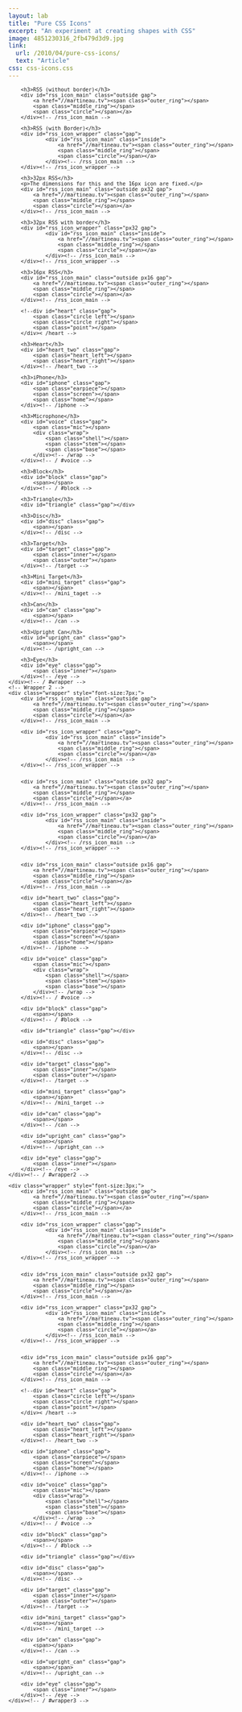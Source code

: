 ```yaml
---
layout: lab
title: "Pure CSS Icons"
excerpt: "An experiment at creating shapes with CSS"
image: 4851230316_2fb479d3d9.jpg
link:
  url: /2010/04/pure-css-icons/
  text: "Article"
css: css-icons.css
---
```

<div id="container" class="clearfix">
	<div class="wrapper" style="font-size:12px;">

		<h3>RSS (without border)</h3>
		<div id="rss_icon_main" class="outside gap">
			<a href="//martineau.tv"><span class="outer_ring"></span>
			<span class="middle_ring"></span>
			<span class="circle"></span></a>
		</div><!-- /rss_icon_main -->

		<h3>RSS (with Border)</h3>
		<div id="rss_icon_wrapper" class="gap">
				<div id="rss_icon_main" class="inside">
					<a href="//martineau.tv"><span class="outer_ring"></span>
					<span class="middle_ring"></span>
					<span class="circle"></span></a>
				</div><!-- /rss_icon_main -->
		</div><!-- /rss_icon_wrapper -->

		<h3>32px RSS</h3>
		<p>The dimensions for this and the 16px icon are fixed.</p>
		<div id="rss_icon_main" class="outside px32 gap">
			<a href="//martineau.tv"><span class="outer_ring"></span>
			<span class="middle_ring"></span>
			<span class="circle"></span></a>
		</div><!-- /rss_icon_main -->

		<h3>32px RSS with border</h3>
		<div id="rss_icon_wrapper" class="px32 gap">
				<div id="rss_icon_main" class="inside">
					<a href="//martineau.tv"><span class="outer_ring"></span>
					<span class="middle_ring"></span>
					<span class="circle"></span></a>
				</div><!-- /rss_icon_main -->
		</div><!-- /rss_icon_wrapper -->

		<h3>16px RSS</h3>
		<div id="rss_icon_main" class="outside px16 gap">
			<a href="//martineau.tv"><span class="outer_ring"></span>
			<span class="middle_ring"></span>
			<span class="circle"></span></a>
		</div><!-- /rss_icon_main -->

		<!--div id="heart" class="gap">
			<span class="circle left"></span>
			<span class="circle right"></span>
			<span class="point"></span>
		</div>< /heart -->

		<h3>Heart</h3>
		<div id="heart_two" class="gap">
			<span class="heart_left"></span>
			<span class="heart_right"></span>
		</div><!-- /heart_two -->

		<h3>iPhone</h3>
		<div id="iphone" class="gap">
			<span class="earpiece"></span>
			<span class="screen"></span>
			<span class="home"></span>
		</div><!-- /iphone -->

		<h3>Microphone</h3>
		<div id="voice" class="gap">
			<span class="mic"></span>
			<div class="wrap">
				<span class="shell"></span>
				<span class="stem"></span>
				<span class="base"></span>
			</div><!-- /wrap -->
		</div><!-- / #voice -->

		<h3>Block</h3>
		<div id="block" class="gap">
			<span></span>
		</div><!-- / #block -->

		<h3>Triangle</h3>
		<div id="triangle" class="gap"></div>

		<h3>Disc</h3>
		<div id="disc" class="gap">
			<span></span>
		</div><!-- /disc -->

		<h3>Target</h3>
		<div id="target" class="gap">
			<span class="inner"></span>
			<span class="outer"></span>
		</div><!-- /target -->

		<h3>Mini Target</h3>
		<div id="mini_target" class="gap">
			<span></span>
		</div><!-- /mini_taget -->

		<h3>Can</h3>
		<div id="can" class="gap">
			<span></span>
		</div><!-- /can -->

		<h3>Upright Can</h3>
		<div id="upright_can" class="gap">
			<span></span>
		</div><!-- /upright_can -->

		<h3>Eye</h3>
		<div id="eye" class="gap">
			<span class="inner"></span>
		</div><!-- /eye -->
	</div><!-- / #wrapper -->
	<!-- Wrapper 2 -->
	<div class="wrapper" style="font-size:7px;">
		<div id="rss_icon_main" class="outside gap">
			<a href="//martineau.tv"><span class="outer_ring"></span>
			<span class="middle_ring"></span>
			<span class="circle"></span></a>
		</div><!-- /rss_icon_main -->

		<div id="rss_icon_wrapper" class="gap">
				<div id="rss_icon_main" class="inside">
					<a href="//martineau.tv"><span class="outer_ring"></span>
					<span class="middle_ring"></span>
					<span class="circle"></span></a>
				</div><!-- /rss_icon_main -->
		</div><!-- /rss_icon_wrapper -->


		<div id="rss_icon_main" class="outside px32 gap">
			<a href="//martineau.tv"><span class="outer_ring"></span>
			<span class="middle_ring"></span>
			<span class="circle"></span></a>
		</div><!-- /rss_icon_main -->

		<div id="rss_icon_wrapper" class="px32 gap">
				<div id="rss_icon_main" class="inside">
					<a href="//martineau.tv"><span class="outer_ring"></span>
					<span class="middle_ring"></span>
					<span class="circle"></span></a>
				</div><!-- /rss_icon_main -->
		</div><!-- /rss_icon_wrapper -->


		<div id="rss_icon_main" class="outside px16 gap">
			<a href="//martineau.tv"><span class="outer_ring"></span>
			<span class="middle_ring"></span>
			<span class="circle"></span></a>
		</div><!-- /rss_icon_main -->

		<div id="heart_two" class="gap">
			<span class="heart_left"></span>
			<span class="heart_right"></span>
		</div><!-- /heart_two -->

		<div id="iphone" class="gap">
			<span class="earpiece"></span>
			<span class="screen"></span>
			<span class="home"></span>
		</div><!-- /iphone -->

		<div id="voice" class="gap">
			<span class="mic"></span>
			<div class="wrap">
				<span class="shell"></span>
				<span class="stem"></span>
				<span class="base"></span>
			</div><!-- /wrap -->
		</div><!-- / #voice -->

		<div id="block" class="gap">
			<span></span>
		</div><!-- / #block -->

		<div id="triangle" class="gap"></div>

		<div id="disc" class="gap">
			<span></span>
		</div><!-- /disc -->

		<div id="target" class="gap">
			<span class="inner"></span>
			<span class="outer"></span>
		</div><!-- /target -->

		<div id="mini_target" class="gap">
			<span></span>
		</div><!-- /mini_target -->

		<div id="can" class="gap">
			<span></span>
		</div><!-- /can -->

		<div id="upright_can" class="gap">
			<span></span>
		</div><!-- /upright_can -->

		<div id="eye" class="gap">
			<span class="inner"></span>
		</div><!-- /eye -->
	</div><!-- / #wrapper2 -->

	<div class="wrapper" style="font-size:3px;">
		<div id="rss_icon_main" class="outside gap">
			<a href="//martineau.tv"><span class="outer_ring"></span>
			<span class="middle_ring"></span>
			<span class="circle"></span></a>
		</div><!-- /rss_icon_main -->

		<div id="rss_icon_wrapper" class="gap">
				<div id="rss_icon_main" class="inside">
					<a href="//martineau.tv"><span class="outer_ring"></span>
					<span class="middle_ring"></span>
					<span class="circle"></span></a>
				</div><!-- /rss_icon_main -->
		</div><!-- /rss_icon_wrapper -->


		<div id="rss_icon_main" class="outside px32 gap">
			<a href="//martineau.tv"><span class="outer_ring"></span>
			<span class="middle_ring"></span>
			<span class="circle"></span></a>
		</div><!-- /rss_icon_main -->

		<div id="rss_icon_wrapper" class="px32 gap">
				<div id="rss_icon_main" class="inside">
					<a href="//martineau.tv"><span class="outer_ring"></span>
					<span class="middle_ring"></span>
					<span class="circle"></span></a>
				</div><!-- /rss_icon_main -->
		</div><!-- /rss_icon_wrapper -->


		<div id="rss_icon_main" class="outside px16 gap">
			<a href="//martineau.tv"><span class="outer_ring"></span>
			<span class="middle_ring"></span>
			<span class="circle"></span></a>
		</div><!-- /rss_icon_main -->

		<!--div id="heart" class="gap">
			<span class="circle left"></span>
			<span class="circle right"></span>
			<span class="point"></span>
		</div>< /heart -->

		<div id="heart_two" class="gap">
			<span class="heart_left"></span>
			<span class="heart_right"></span>
		</div><!-- /heart_two -->

		<div id="iphone" class="gap">
			<span class="earpiece"></span>
			<span class="screen"></span>
			<span class="home"></span>
		</div><!-- /iphone -->

		<div id="voice" class="gap">
			<span class="mic"></span>
			<div class="wrap">
				<span class="shell"></span>
				<span class="stem"></span>
				<span class="base"></span>
			</div><!-- /wrap -->
		</div><!-- / #voice -->

		<div id="block" class="gap">
			<span></span>
		</div><!-- / #block -->

		<div id="triangle" class="gap"></div>

		<div id="disc" class="gap">
			<span></span>
		</div><!-- /disc -->

		<div id="target" class="gap">
			<span class="inner"></span>
			<span class="outer"></span>
		</div><!-- /target -->

		<div id="mini_target" class="gap">
			<span></span>
		</div><!-- /mini_target -->

		<div id="can" class="gap">
			<span></span>
		</div><!-- /can -->

		<div id="upright_can" class="gap">
			<span></span>
		</div><!-- /upright_can -->

		<div id="eye" class="gap">
			<span class="inner"></span>
		</div><!-- /eye -->
	</div><!-- / #wrapper3 -->
</div>
